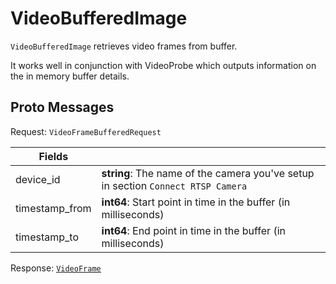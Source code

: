 # VideoBufferedImage

`VideoBufferedImage` retrieves video frames from buffer. 

It works well in conjunction with VideoProbe which outputs information on the in memory buffer details. 

## Proto Messages

Request: `VideoFrameBufferedRequest`

| Fields  | |
|-------------| -- |
| device_id | **string**: The name of the camera you've setup in section `Connect RTSP Camera`
| timestamp_from | **int64**: Start point in time in the buffer (in milliseconds)
| timestamp_to | **int64**: End point in time in the buffer (in milliseconds)

Response: <u>[`VideoFrame`](../video_latest_image#videoprobe)</u>
